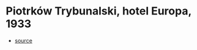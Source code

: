 # Piotrków Trybunalski, hotel Europa, 1933

- [source](https://www.facebook.com/photo?fbid=10216004625627776&set=gm.891911728045664)
